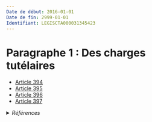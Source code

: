 ```yaml
---
Date de début: 2016-01-01
Date de fin: 2999-01-01
Identifiant: LEGISCTA000031345423
---
```


<h1>Paragraphe 1 : Des charges tutélaires</h1>

- [Article 394](article_394.md)
- [Article 395](article_395.md)
- [Article 396](article_396.md)
- [Article 397](article_397.md)

<details>
  <summary><em>Références</em></summary>

  <h2>Articles faisant référence à la section</h2>
  
  <ul>
    <li>
      <a href="https://legal.tricoteuses.fr//redirection/LEGIARTI000031322336?vers=git&vers=legifrance">Ordonnance n° 2015-1288 du 15 octobre 2015 portant simplification et modernisation du droit de la famille - article 4 ENTIEREMENT_MODIF</a> DEPLACE source
    </li>
  </ul>
</details>
